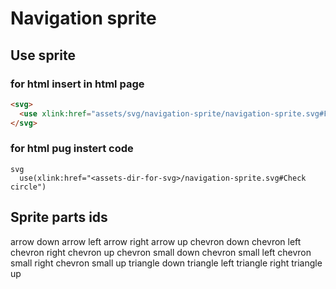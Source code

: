 # Navigation sprite

##  Use sprite 

### for html insert in html page

```html
<svg>
  <use xlink:href="assets/svg/navigation-sprite/navigation-sprite.svg#Flash"></use>
</svg>    
```

### for html pug instert code 

```pug
svg
  use(xlink:href="<assets-dir-for-svg>/navigation-sprite.svg#Check circle")
```

## Sprite parts ids
  
arrow down
arrow left
arrow right
arrow up
chevron down
chevron left
chevron right
chevron up
chevron small down
chevron small left
chevron small right
chevron small up
triangle down
triangle left
triangle right
triangle up

